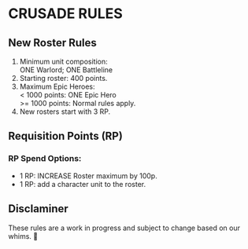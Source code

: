 # CRUSADE RULES

## New Roster Rules
1. Minimum unit composition:  
ONE Warlord; ONE Battleline
2. Starting roster: 
400 points.
3. Maximum Epic Heroes:  
\< 1000 points: ONE Epic Hero  
\>= 1000 points: Normal rules apply.
4. New rosters start with 3 RP.

## Requisition Points (RP)
### RP Spend Options:
- 1 RP: INCREASE Roster maximum by 100p.
- 1 RP: add a character unit to the roster.

## Disclaminer
These rules are a work in progress and subject to change based on our whims. 🤪
